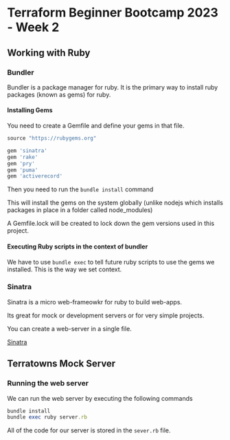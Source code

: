 # Terraform Beginner Bootcamp 2023 - Week 2

## Working with Ruby

### Bundler

Bundler is a package manager for ruby. It is the primary way to install ruby packages (known as gems) for ruby.

#### Installing Gems

You need to create a Gemfile and define your gems in that file.

```ruby
source "https://rubygems.org"

gem 'sinatra'
gem 'rake'
gem 'pry'
gem 'puma'
gem 'activerecord'
```

Then you need to run the `bundle install` command

This will install the gems on the system globally (unlike nodejs which installs packages in place in a folder called node_modules)

A Gemfile.lock will be created to lock down the gem versions used in this project.

#### Executing Ruby scripts in the context of bundler

We have to use `bundle exec` to tell future ruby scripts to use the gems we installed. This is the way we set context.

### Sinatra

Sinatra is a micro web-frameowkr for ruby to build web-apps.

Its great for mock or development servers or for very simple projects.

You can create a web-server in a single file.

[Sinatra](https://sinatrarb.com/)

## Terratowns Mock Server

### Running the web server

We can run the web server by executing the following commands

```ruby
bundle install
bundle exec ruby server.rb
```

All of the code for our server is stored in the `sever.rb` file.